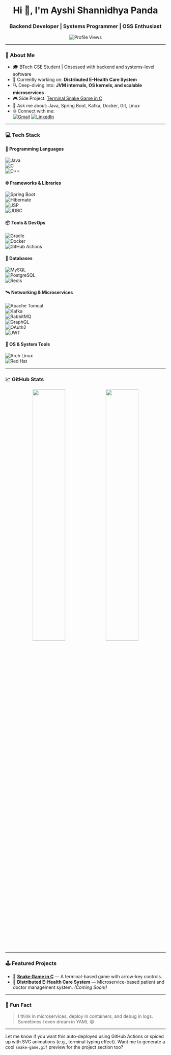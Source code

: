 <h1 align="center">Hi 👋, I'm Ayshi Shannidhya Panda</h1>
<h3 align="center">Backend Developer | Systems Programmer | OSS Enthusiast</h3>

<p align="center">
  <img src="https://komarev.com/ghpvc/?username=A-Shannidhya&label=Profile%20Views&color=blueviolet&style=flat-square" alt="Profile Views" />
</p>

---

### 🧠 About Me
- 🎓 BTech CSE Student | Obsessed with backend and systems-level software
- 💼 Currently working on: **Distributed E-Health Care System**
- 🔍 Deep-diving into: **JVM internals, OS kernels, and scalable microservices**
- 🎮 Side Project: [Terminal Snake Game in C](https://github.com/A-Shannidhya/snake-game)
- 💬 Ask me about: Java, Spring Boot, Kafka, Docker, Git, Linux
- 🌐 Connect with me:  
  [![Gmail](https://img.shields.io/badge/Gmail-D14836?style=for-the-badge&logo=gmail&logoColor=white)](mailto:asp45624@gmail.com)
  [![LinkedIn](https://img.shields.io/badge/LinkedIn-0077B5?style=for-the-badge&logo=linkedin&logoColor=white)](https://www.linkedin.com/in/ayshi-shannidhya-panda-b68713294/)

---

### 💻 Tech Stack

#### 💾 Programming Languages  
![Java](https://img.shields.io/badge/Java-ED8B00?style=flat&logo=java)  
![C](https://img.shields.io/badge/C-00599C?style=flat&logo=c)  
![C++](https://img.shields.io/badge/C++-00599C?style=flat&logo=cplusplus)

#### 🌐 Frameworks & Libraries  
![Spring Boot](https://img.shields.io/badge/Spring_Boot-6DB33F?style=flat&logo=spring-boot)  
![Hibernate](https://img.shields.io/badge/Hibernate-59666C?style=flat&logo=hibernate)  
![JSP](https://img.shields.io/badge/JSP-007396?style=flat&logo=java)  
![JDBC](https://img.shields.io/badge/JDBC-007396?style=flat&logo=java)

#### 📦 Tools & DevOps  
![Gradle](https://img.shields.io/badge/Gradle-02303A?style=flat&logo=gradle)  
![Docker](https://img.shields.io/badge/Docker-2496ED?style=flat&logo=docker)  
![GitHub Actions](https://img.shields.io/badge/GitHub_Actions-2088FF?style=flat&logo=github-actions)

#### 💾 Databases  
![MySQL](https://img.shields.io/badge/MySQL-4479A1?style=flat&logo=mysql)  
![PostgreSQL](https://img.shields.io/badge/PostgreSQL-336791?style=flat&logo=postgresql)  
![Redis](https://img.shields.io/badge/Redis-DC382D?style=flat&logo=redis)

#### 🛰️ Networking & Microservices  
![Apache Tomcat](https://img.shields.io/badge/Tomcat-F8DC75?style=flat&logo=apachetomcat)  
![Kafka](https://img.shields.io/badge/Kafka-231F20?style=flat&logo=apachekafka)  
![RabbitMQ](https://img.shields.io/badge/RabbitMQ-FF6600?style=flat&logo=rabbitmq)  
![GraphQL](https://img.shields.io/badge/GraphQL-E10098?style=flat&logo=graphql)  
![OAuth2](https://img.shields.io/badge/OAuth2-black?style=flat)  
![JWT](https://img.shields.io/badge/JWT-black?style=flat)

#### 🧠 OS & System Tools  
![Arch Linux](https://img.shields.io/badge/Arch_Linux-1793D1?style=flat&logo=arch-linux)  
![Red Hat](https://img.shields.io/badge/Red_Hat-EE0000?style=flat&logo=red-hat)

---

### 📈 GitHub Stats

<p align="center">
  <img src="https://github-readme-stats.vercel.app/api?username=A-Shannidhya&show_icons=true&theme=radical" width="45%" />
  <img src="https://github-readme-streak-stats.herokuapp.com?user=A-Shannidhya&theme=radical&date_format=M%20j%5B%2C%20Y%5D" width="45%" />
</p>

---

### 🕹️ Featured Projects

- 🐍 **[Snake Game in C](https://github.com/A-Shannidhya/snake-game)** — A terminal-based game with arrow-key controls.
- 💊 **Distributed E-Health Care System** — Microservice-based patient and doctor management system. *(Coming Soon!)*

---

### 🚀 Fun Fact
> I think in microservices, deploy in containers, and debug in logs.  
> Sometimes I even dream in YAML 😄

---

Let me know if you want this auto-deployed using GitHub Actions or spiced up with SVG animations (e.g., terminal typing effect). Want me to generate a cool `snake-game.gif` preview for the project section too?
